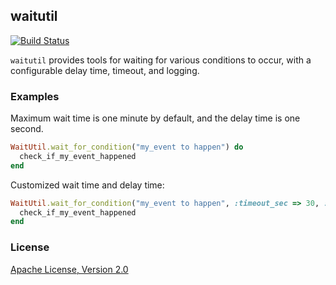 ## waitutil

[![Build Status](https://travis-ci.org/mbautin/waitutil.png?branch=master)](https://travis-ci.org/mbautin/waitutil)

`waitutil` provides tools for waiting for various conditions to occur, with a configurable
delay time, timeout, and logging.

### Examples

Maximum wait time is one minute by default, and the delay time is one second.
```ruby
WaitUtil.wait_for_condition("my_event to happen") do
  check_if_my_event_happened
end
```

Customized wait time and delay time:
```ruby
WaitUtil.wait_for_condition("my_event to happen", :timeout_sec => 30, :delay_sec => 0.5) do
  check_if_my_event_happened
end
```

### License

[Apache License, Version 2.0](http://www.apache.org/licenses/LICENSE-2.0.html)
